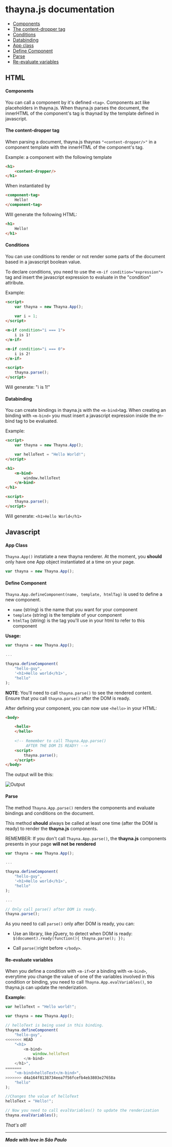 # thayna.js documentation

- [Components](#components)
- [The content-dropper tag](#the-content-dropper-tag)
- [Conditions](#conditions)
- [Databinding](#databinding)
- [App class](#app-class)
- [Define Component](#define-component)
- [Parse](#parse)
- [Re-evaluate variables](#re-evaluate-variables)
 

## HTML

#### Components

You can call a component by it's defined `<tag>`. Components act like placeholders in thayna.js. When thayna.js parses the document, the innerHTML of the component's tag is thaynad by the template defined in javascript.

#### The content-dropper tag

When parsing a document, thayna.js thaynas `"<content-dropper/>"` in a component template with the innerHTML of the component's tag.

Example: a component with the following template
```html
<h1>
	<content-dropper/>
</h1>
```

When instantiated by
```html
<component-tag>
	Hello!
</component-tag>
```

WIll generate the following HTML:

```html
<h1>
	Hello!
</h1>
```

#### Conditions

You can use conditions to render or not render some parts of the document based in a javascript boolean value.

To declare conditions, you need to use the `<m-if condition="expression">` tag and insert the javascript expression to evaluate in the "condition" attribute.

Example:

```html
<script>
	var thayna = new Thayna.App();
	
	var i = 1;
</script>

<m-if condition="i === 1">
	i is 1!
</m-if>

<m-if condition="i === 0">
	i is 2!
</m-if>

<script>
	thayna.parse();
</script>
```
Will generate: "i is 1!"

#### Databinding

You can create bindings in thayna.js with the `<m-bind>`tag. When creating an binding with `<m-bind>` you must insert a javascript expression inside the m-bind tag to be evaluated.

Example:

```html
<script>
	var thayna = new Thayna.App();

	var helloText = "Hello World!";
</script>

<h1>
	<m-bind>
		window.helloText
	</m-bind>
</h1>

<script>
	thayna.parse();
</script>
```

Will generate: `<h1>Hello World</h1>`

## Javascript

#### App Class
`Thayna.App()` instatiate a new thayna renderer. At the moment, you **should** only have one App object instantiated at a time on your page.

```javascript
var thayna = new Thayna.App();
```

#### Define Component
`Thayna.App.defineComponent(name, template, htmlTag)` is used to define a new component.

 - `name` (string) is the name that you want for your component
 - `template` (string) is the template of your component
 - `htmlTag` (string) is the tag you'll use in your html to refer to this component

**Usage:**
```javascript
var thayna = new Thayna.App();

...

thayna.defineComponent(
	"hello-guy",
	'<h1>Hello world</h1>',
	"hello"
);
```


**NOTE**: You'll need to call `thayna.parse()` to see the rendered content. Ensure that you call `thayna.parse()` after the DOM is ready.

After defining your component, you can now use `<hello>` in your HTML:

```html
<body>

	<hello>
	</hello>
	
	<!-- Remember to call Thayna.App.parse()
	     AFTER THE DOM IS READY! -->
	<script>
		thayna.parse();
	</script>
</body>
```

The output will be this:

![Output](/screenshots/Screenshot-2017-12-8%20Sample.png?raw=true)

#### Parse

The method `Thayna.App.parse()` renders the components and evaluate bindings and conditions on the document.

This method **should** always be called at least one time (after the DOM is ready) to render the **thayna.js** components.

REMEMBER: If you don't call `Thayna.App.parse()`, the **thayna.js** components presents in your page **will not be rendered**

```javascript
var thayna = new Thayna.App();

...

thayna.defineComponent(
	"hello-guy",
	'<h1>Hello world</h1>',
	"hello"
);

...            

// Only call parse() after DOM is ready.
thayna.parse();

```

As you need to call `parse()` only after DOM is ready, you can:

 - Use an library, like jQuery, to detect when DOM is ready: 
 `$(document).ready(function(){ thayna.parse(); });`
 
 - Call `parse()`right before `</body>`.

#### Re-evaluate variables

When you define a condition with `<m-if>`or a binding with `<m-bind>`, everytime you change the value of one of the variables involved in this condition or binding, you need to call `Thayna.App.evalVariables()`, so thayna.js can update the renderization.

**Example:**
```javascript
var helloText = "Hello world!";

var thayna = new Thayna.App();

// helloText is being used in this binding.
thayna.defineComponent(
	"hello-guy",
<<<<<<< HEAD
	"<h1>
		<m-bind>
			window.helloText
		</m-bind>
	</h1>",
=======
	"<m-bind>helloText</m-bind>",
>>>>>>> d4a164f8138734eea7f56fcefb4eb3803e27658a
	"hello"
);  

//Changes the value of helloText
helloText = "Hello!";

// Now you need to call evalVariables() to update the renderization
thayna.evalVariables();
```

*That's all!*

---
_**Made with love in São Paulo**_
